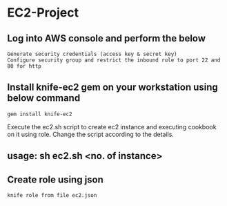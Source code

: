 # EC2-Project

Log into AWS console and perform the below
--------------------------------------------
	Generate security credentials (access key & secret key)
	Configure security group and restrict the inbound rule to port 22 and 80 for http

Install knife-ec2 gem on your workstation using below command
--------------------------------------------------------------
	gem install knife-ec2

Execute the ec2.sh script to create ec2 instance and executing cookbook on it using role.
Change the script according to the details.

usage: sh ec2.sh <no. of instance> <type of instance>
------

Create role using json
------------------------
	knife role from file ec2.json
